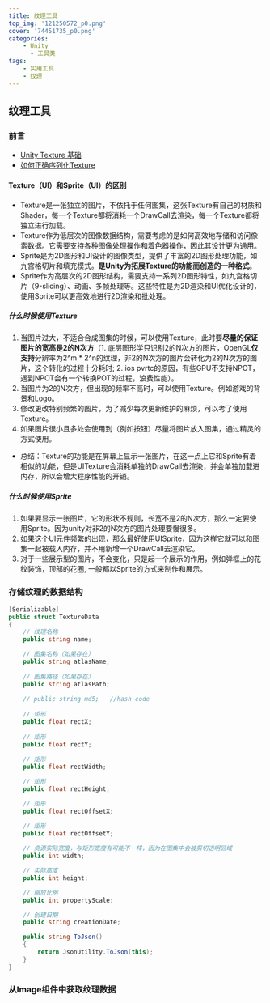 ```yaml
---
title: 纹理工具 
top_img: '121250572_p0.png'
cover: '74451735_p0.png'
categories: 
    - Unity
      - 工具类 
tags: 
    - 实用工具
    - 纹理
---
```


## 纹理工具

### 前言

* [Unity Texture 基础](https://sleepyloser.github.io/2024/07/15/Unity/Graphics/Texture_Fundamentals/Texture/)
* [如何正确序列化Texture](https://sleepyloser.github.io/2024/07/29/Unity/Utils/Texture_To_Json/TextureToJson/)

#### Texture（UI）和Sprite（UI）的区别

* Texture是一张独立的图片，不依托于任何图集，这张Texture有自己的材质和Shader，每一个Texture都将消耗一个DrawCall去渲染，每一个Texture都将独立进行加载。
* Texture作为低层次的图像数据结构，需要考虑的是如何高效地存储和访问像素数据。它需要支持各种图像处理操作和着色器操作，因此其设计更为通用。
* Sprite是为2D图形和UI设计的图像类型，提供了丰富的2D图形处理功能，如九宫格切片和填充模式。**是Unity为拓展Texture的功能而创造的一种格式**。
* Sprite作为高层次的2D图形结构，需要支持一系列2D图形特性，如九宫格切片（9-slicing）、动画、多帧处理等。这些特性是为2D渲染和UI优化设计的，使用Sprite可以更高效地进行2D渲染和批处理。

##### 什么时候使用Texture

1. 当图片过大，不适合合成图集的时候，可以使用Texture，此时要**尽量的保证图片的宽高是2的N次方**（1. 底层图形学只识别2的N次方的图片，OpenGL**仅支持**分辨率为2^m * 2^n的纹理，非2的N次方的图片会转化为2的N次方的图片，这个转化的过程十分耗时; 2. ios pvrtc的原因，有些GPU不支持NPOT，遇到NPOT会有一个转换POT的过程，浪费性能）。
2. 当图片为2的N次方，但出现的频率不高时，可以使用Texture。例如游戏的背景和Logo。
3. 修改更改特别频繁的图片，为了减少每次更新维护的麻烦，可以考了使用Texture。
4. 如果图片很小且多处会使用到（例如按钮）尽量将图片放入图集，通过精灵的方式使用。

* 总结：Texture的功能是在屏幕上显示一张图片，在这一点上它和Sprite有着相似的功能，但是UITexture会消耗单独的DrawCall去渲染，并会单独加载进内存，所以会增大程序性能的开销。

##### 什么时候使用Sprite

1. 如果要显示一张图片，它的形状不规则，长宽不是2的N次方，那么一定要使用Sprite。因为unity对非2的N次方的图片处理要慢很多。
2. 如果这个UI元件频繁的出现，那么最好使用UISprite，因为这样它就可以和图集一起被载入内存，并不用新增一个DrawCall去渲染它。
3. 对于一些展示型的图片，不会变化，只是起一个展示的作用，例如弹框上的花纹装饰，顶部的花圈, 一般都以Sprite的方式来制作和展示。

### 存储纹理的数据结构

``` C#
[Serializable]
public struct TextureData
{
    // 纹理名称
    public string name;

    // 图集名称（如果存在）
    public string atlasName;
    
    // 图集路径（如果存在）
    public string atlasPath;
    
    // public string md5;   //hash code
    
    // 矩形
    public float rectX;
    
    // 矩形
    public float rectY;
    
    // 矩形
    public float rectWidth;

    // 矩形
    public float rectHeight;

    // 矩形
    public float rectOffsetX;

    // 矩形
    public float rectOffsetY;
    
    // 资源实际宽度，与矩形宽度有可能不一样，因为在图集中会被剪切透明区域
    public int width;

    // 实际高度
    public int height;

    // 缩放比例
    public int propertyScale;

    // 创建日期
    public string creationDate;

    public string ToJson()
    {
        return JsonUtility.ToJson(this);
    }
}
```

### 从Image组件中获取纹理数据

``` C#

```

